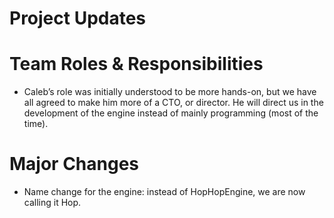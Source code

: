 # Project Updates
# Team Roles & Responsibilities
- Caleb’s role was initially understood to be more hands-on, but we have all agreed to make him more of a CTO, or director. He will direct us in the development of the engine instead of mainly programming (most of the time).

# Major Changes
- Name change for the engine: instead of HopHopEngine, we are now calling it Hop.

